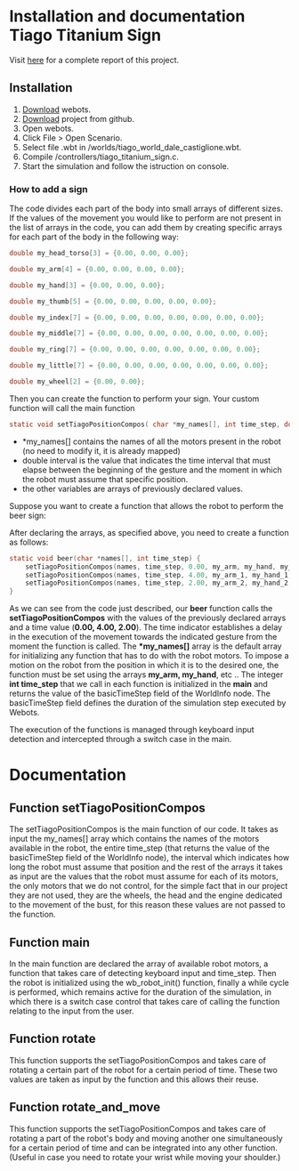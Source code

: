 # Installation and documentation Tiago Titanium Sign
Visit
[here](https://github.com/crc30/SocialRobots/blob/master/Report%20SR%20-%20Tiago%20Titanium%20Sign%20-%20Dal%C3%A9%20Castiglione.pdf)
 for a complete report of this project.

## Installation

1. [Download](https://cyberbotics.com/#download) webots.
2. [Download](https://github.com/crc30/SocialRobots.git) project from github.
3. Open webots.
4. Click File > Open Scenario.
5. Select file .wbt in /worlds/tiago_world_dale_castiglione.wbt.
6. Compile /controllers/tiago_titanium_sign.c.
7. Start the simulation and follow the istruction on console.

### How to add a sign


The code divides each part of the body into small arrays of different sizes.
If the values of the movement you would like to perform are not present in the list of arrays in the code, you can add them by creating specific arrays for each part of the body in the following way:

```c
double my_head_torso[3] = {0.00, 0.00, 0.00};

double my_arm[4] = {0.00, 0.00, 0.00, 0.00};

double my_hand[3] = {0.00, 0.00, 0.00};

double my_thumb[5] = {0.00, 0.00, 0.00, 0.00, 0.00};

double my_index[7] = {0.00, 0.00, 0.00, 0.00, 0.00, 0.00, 0.00};

double my_middle[7] = {0.00, 0.00, 0.00, 0.00, 0.00, 0.00, 0.00};

double my_ring[7] = {0.00, 0.00, 0.00, 0.00, 0.00, 0.00, 0.00};

double my_little[7] = {0.00, 0.00, 0.00, 0.00, 0.00, 0.00, 0.00};

double my_wheel[2] = {0.00, 0.00};
```

Then you can create the function to perform your sign.
Your custom function will call the main function

```c
static void setTiagoPositionCompos( char *my_names[], int time_step, double interval, double *arm, double *palm, double *thumb, double *index, double *middle, double *ring, double *little );
```

* \*my_names[] contains the names of all the motors present in the robot (no need to modify it, it is already mapped)
* double interval is the value that indicates the time interval that must elapse between the beginning of the gesture and the moment in which the robot must assume that specific position.
* the other variables are arrays of previously declared values.

Suppose you want to create a function that allows the robot to perform the beer sign:

After declaring the arrays, as specified above, you need to create a function as follows:

```c
static void beer(char *names[], int time_step) {
    setTiagoPositionCompos(names, time_step, 0.00, my_arm, my_hand, my_thumb, my_index, my_middle, my_ring, my_little);
    setTiagoPositionCompos(names, time_step, 4.00, my_arm_1, my_hand_1, my_thumb_1, my_index_1, my_middle_1, my_ring_1, my_little_1);
    setTiagoPositionCompos(names, time_step, 2.00, my_arm_2, my_hand_2, my_thumb_2, my_index_2, my_middle_2, my_ring_2, my_little_2);
}
```

As we can see from the code just described, our **beer** function calls the **setTiagoPositionCompos** with the values of the previously declared arrays and a time value (**0.00, 4.00, 2.00**). The time indicator establishes a delay in the execution of the movement towards the indicated gesture from the moment the function is called. The **\*my_names[]** array is the default array for initializing any function that has to do with the robot motors.
To impose a motion on the robot from the position in which it is to the desired one, the function must be set using the arrays **my_arm, my_hand**, etc ..
The integer **int time_step** that we call in each function is initialized in the **main** and returns the value of the basicTimeStep field of the WorldInfo node. The basicTimeStep field defines the duration of the simulation step executed by Webots.

The execution of the functions is managed through keyboard input detection and intercepted through a switch case in the main.

# Documentation

## Function setTiagoPositionCompos

The setTiagoPositionCompos is the main function of our code.
It takes as input the my_names[] array which contains the names of the motors available in the robot, the entire time_step (that returns the value of the basicTimeStep field of the WorldInfo node), the interval which indicates how long the robot must assume that position and the rest of the arrays it takes as input are the values that the robot must assume for each of its motors, the only motors that we do not control, for the simple fact that in our project they are not used, they are the wheels, the head and the engine dedicated to the movement of the bust, for this reason these values are not passed to the function.

## Function main

In the main function are declared the array of available robot motors, a function that takes care of detecting keyboard input and time_step. Then the robot is initialized using the wb_robot_init() function, finally a while cycle is performed, which remains active for the duration of the simulation, in which there is a switch case control that takes care of calling the function relating to the input from the user.

## Function rotate

This function supports the setTiagoPositionCompos and takes care of rotating a certain part of the robot for a certain period of time. These two values are taken as input by the function and this allows their reuse.

## Function rotate_and_move

This function supports the setTiagoPositionCompos and takes care of rotating a part of the robot's body and moving another one simultaneously for a certain period of time and can be integrated into any other function. (Useful in case you need to rotate your wrist while moving your shoulder.)
